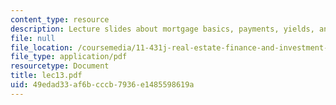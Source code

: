 ```yaml
---
content_type: resource
description: Lecture slides about mortgage basics, payments, yields, and values.
file: null
file_location: /coursemedia/11-431j-real-estate-finance-and-investment-fall-2006/49edad33af6bcccb7936e1485598619a_lec13.pdf
file_type: application/pdf
resourcetype: Document
title: lec13.pdf
uid: 49edad33-af6b-cccb-7936-e1485598619a
---
```

